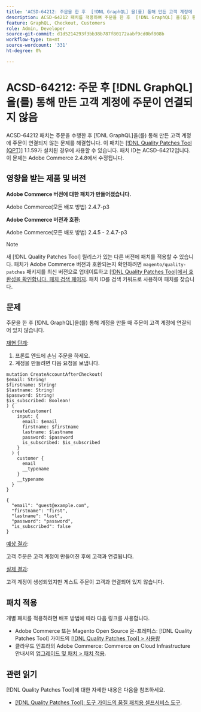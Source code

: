 ```yaml
---
title: 'ACSD-64212: 주문을 한 후  [!DNL GraphQL] 을(를) 통해 만든 고객 계정에 주문이 연결되지 않음'
description: ACSD-64212 패치를 적용하여 주문을 한 후  [!DNL GraphQL] 을(를) 통해 만든 고객 계정에 주문이 연결되지 않는 Adobe Commerce 문제를 해결합니다.
feature: GraphQL, Checkout, Customers
role: Admin, Developer
source-git-commit: d1d5214293f3bb38b787f80172aabf9cd0bf808b
workflow-type: tm+mt
source-wordcount: '331'
ht-degree: 0%

---
```


# ACSD-64212: 주문 후 [!DNL GraphQL]을(를) 통해 만든 고객 계정에 주문이 연결되지 않음

ACSD-64212 패치는 주문을 수행한 후 [!DNL GraphQL]을(를) 통해 만든 고객 계정에 주문이 연결되지 않는 문제를 해결합니다. 이 패치는 [[!DNL Quality Patches Tool (QPT)]](/help/tools/quality-patches-tool/quality-patches-tool-to-self-serve-quality-patches.md) 1.1.59가 설치된 경우에 사용할 수 있습니다. 패치 ID는 ACSD-64212입니다. 이 문제는 Adobe Commerce 2.4.8에서 수정됩니다.

## 영향을 받는 제품 및 버전

**Adobe Commerce 버전에 대한 패치가 만들어졌습니다.**

Adobe Commerce(모든 배포 방법) 2.4.7-p3

**Adobe Commerce 버전과 호환:**

Adobe Commerce(모든 배포 방법) 2.4.5 - 2.4.7-p3

>[!NOTE]
>
>새 [!DNL Quality Patches Tool] 릴리스가 있는 다른 버전에 패치를 적용할 수 있습니다. 패치가 Adobe Commerce 버전과 호환되는지 확인하려면 `magento/quality-patches` 패키지를 최신 버전으로 업데이트하고 [[!DNL Quality Patches Tool]에서 호환성을 확인합니다. 패치 검색 페이지](https://experienceleague.adobe.com/tools/commerce-quality-patches/index.html). 패치 ID를 검색 키워드로 사용하여 패치를 찾습니다.

## 문제

주문을 한 후 [!DNL GraphQL]을(를) 통해 계정을 만들 때 주문이 고객 계정에 연결되어 있지 않습니다.

<u>재현 단계</u>:

1. 프론트 엔드에 손님 주문을 하세요.
1. 계정을 만들려면 다음 요청을 보냅니다.

```
mutation CreateAccountAfterCheckout(
$email: String!
$firstname: String!
$lastname: String!
$password: String!
$is_subscribed: Boolean!
) {
  createCustomer(
    input: {
      email: $email
      firstname: $firstname
      lastname: $lastname
      password: $password
      is_subscribed: $is_subscribed
    }
  ) {
    customer {
      email
      __typename
    }
    __typename
  }
}
```

```
{
  "email": "guest@example.com",
  "firstname": "first",
  "lastname": "last",
  "password": "password",
  "is_subscribed": false
}
```

<u>예상 결과</u>:

고객 주문은 고객 계정이 만들어진 후에 고객과 연결됩니다.

<u>실제 결과</u>:

고객 계정이 생성되었지만 게스트 주문이 고객과 연결되어 있지 않습니다.


## 패치 적용

개별 패치를 적용하려면 배포 방법에 따라 다음 링크를 사용합니다.

* Adobe Commerce 또는 Magento Open Source 온-프레미스: [!DNL Quality Patches Tool] 가이드의 [[!DNL Quality Patches Tool] > 사용량](/help/tools/quality-patches-tool/usage.md)
* 클라우드 인프라의 Adobe Commerce: Commerce on Cloud Infrastructure 안내서의 [업그레이드 및 패치 > 패치 적용](https://experienceleague.adobe.com/docs/commerce-cloud-service/user-guide/develop/upgrade/apply-patches.html).


## 관련 읽기

[!DNL Quality Patches Tool]에 대한 자세한 내용은 다음을 참조하세요.

* [[!DNL Quality Patches Tool]: 도구 가이드의 품질 패치용 셀프서비스 도구](/help/tools/quality-patches-tool/quality-patches-tool-to-self-serve-quality-patches.md).
